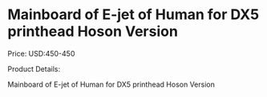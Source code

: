 # Mainboard of E-jet of Human for DX5 printhead Hoson Version

Price: USD:450-450

Product Details:

Mainboard of E-jet of Human for DX5 printhead Hoson Version